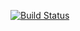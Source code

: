 [![Build Status](https://dev.azure.com/mdkinawy/DevProject/_apis/build/status%2Fmahmmoudkinawy.gitapp?branchName=master)](https://dev.azure.com/mdkinawy/DevProject/_build/latest?definitionId=3&branchName=master)
